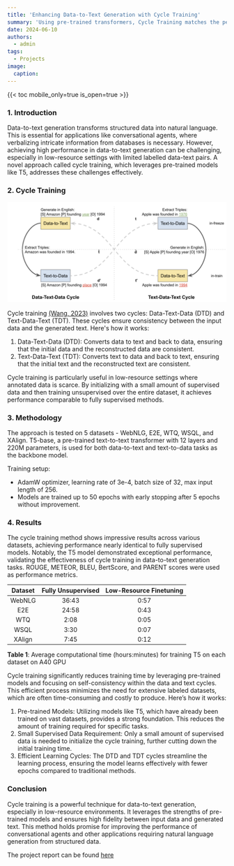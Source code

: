 ```yaml
---
title: 'Enhancing Data-to-Text Generation with Cycle Training'
summary: 'Using pre-trained transformers, Cycle Training matches the performance of supervised models in some domains with lower computation costs, ensuring faithful text output from input data.'
date: 2024-06-10
authors:
  - admin
tags:
  - Projects
image:
  caption:
---
```


{{< toc mobile_only=true is_open=true >}}

### 1. Introduction

Data-to-text generation transforms structured data into natural language. This is essential for applications like conversational agents, where verbalizing intricate information from databases is necessary. However, achieving high performance in data-to-text generation can be challenging, especially in low-resource settings with limited labelled data-text pairs. A novel approach called cycle training, which leverages pre-trained models like T5, addresses these challenges effectively.

### 2. Cycle Training

![img 1](images/1.png "Fig. 1 Schematic of cycle training")

Cycle training [(Wang, 2023)](https://aclanthology.org/2023.acl-long.160.pdf) involves two cycles: Data-Text-Data (DTD) and Text-Data-Text (TDT). These cycles ensure consistency between the input data and the generated text. Here's how it works:

1. Data-Text-Data (DTD): Converts data to text and back to data, ensuring that the initial data and the reconstructed data are consistent.
2. Text-Data-Text (TDT): Converts text to data and back to text, ensuring that the initial text and the reconstructed text are consistent.

Cycle training is particularly useful in low-resource settings where annotated data is scarce. By initializing with a small amount of supervised data and then training unsupervised over the entire dataset, it achieves performance comparable to fully supervised methods.

### 3. Methodology

The approach is tested on 5 datasets - WebNLG, E2E, WTQ, WSQL, and XAlign. T5-base, a pre-trained text-to-text transformer with 12 layers and 220M parameters, is used for both data-to-text and text-to-data tasks as the backbone model.

Training setup:
- AdamW optimizer, learning rate of 3e-4, batch size of 32, max input length of 256.
- Models are trained up to 50 epochs with early stopping after 5 epochs without improvement.

### 4. Results

The cycle training method shows impressive results across various datasets, achieving performance nearly identical to fully supervised models. Notably, the T5 model demonstrated exceptional performance, validating the effectiveness of cycle training in data-to-text generation tasks. ROUGE, METEOR, BLEU, BertScore, and PARENT scores were used as performance metrics.

| Dataset | Fully Unsupervised | Low-Resource Finetuning |
|:-------:|:------------------:|:-----------------------:|
| WebNLG  |       36:43        |          0:57           |
| E2E     |       24:58        |          0:43           |
| WTQ     |       2:08         |          0:05           |
| WSQL    |       3:30         |          0:07           |
| XAlign  |       7:45         |          0:12           |

**Table 1**: Average computational time (hours:minutes) for training T5 on each dataset on A40 GPU

Cycle training significantly reduces training time by leveraging pre-trained models and focusing on self-consistency within the data and text cycles. This efficient process minimizes the need for extensive labeled datasets, which are often time-consuming and costly to produce. Here’s how it works:

1. Pre-trained Models: Utilizing models like T5, which have already been trained on vast datasets, provides a strong foundation. This reduces the amount of training required for specific tasks.
2. Small Supervised Data Requirement: Only a small amount of supervised data is needed to initialize the cycle training, further cutting down the initial training time.
3. Efficient Learning Cycles: The DTD and TDT cycles streamline the learning process, ensuring the model learns effectively with fewer epochs compared to traditional methods.

### Conclusion

Cycle training is a powerful technique for data-to-text generation, especially in low-resource environments. It leverages the strengths of pre-trained models and ensures high fidelity between input data and generated text. This method holds promise for improving the performance of conversational agents and other applications requiring natural language generation from structured data.

The project report can be found [here](CycleTraining.pdf)
